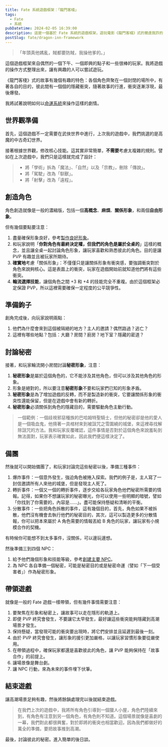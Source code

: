 ```yaml
---
title: Fate 系統遊戲框架：「龍門客棧」
tags:
  - Fate
  - 系統
pubDatetime: 2024-02-05 16:39:00
description: 這是一個基於 Fate 系統的遊戲框架，遊玩電影《龍門客棧》式的爾虞我詐的故事。
postSlug: fate/dragon-inn-framework
---
```


> 「年頭真他媽亂，賊都要防賊，我操他爹的。」

這個遊戲框架來自偶然的一個下午、一個即興的點子和一些很棒的玩家。我將遊戲的操作方式整理出來，讓有興趣的人可以嘗試遊玩。

《龍門客棧》式的故事有幾個有趣的特色：各個角色齊聚在一個封閉的場所中，有著各自的目的，彼此間有一個個的隱藏衝突，隨著故事的行進，衝突逐漸浮現，最後爆發。

我將試著說明如何以[命運系統](https://fate-srd.wayneh.tw/)來操作這樣的劇情。

## 世界觀準備

首先，這個遊戲不一定需要在武俠世界中進行，上次我的遊戲中，我們挑選的是高魔的中古奇幻世界。

接著根據世界觀，修改核心技能。這其實非常簡單，**不需要**考慮太複雜的規則。譬如在上次遊戲中，我們只是這樣就完成了設計：

> - 將「學術」拆為「魔法」、「自然」以及「宗教」，刪除「傳說」。
> - 將「駕駛」改為「馴獸」。
> - 將「射擊」改為「遠程」。

## 創造角色

角色創造就像是一般的濃縮版，包括一個**高概念**、**麻煩**、**關係形象**，和兩個**自由形象**。

但有幾個要點要注意：

1. 盡量確保形象良好，參考[製作良好形象](https://sites.google.com/site/faterpg/core/aspect/making-a-good-aspect?authuser=0)。
2. 和玩家說明「**你對角色有最終決定權，但我們的角色是屬於全桌的**」這樣的概念，並且讓全桌一起討論角色形象，讓玩家喜歡和熟悉彼此的角色。目的是讓 PVP 有趣並且被玩家所期待。
3. **確實地**考慮「關係形象」：不僅僅只是讓關係形象有衝突感，要強調衝突對於角色來說夠核心。這是表面上的衝突，玩家在遊戲開始前就知道他們將有這些衝突。
4. **輪流選擇技能**，讓個角色之間 +3 和 +4 的技能完全不重複。由於這個框架必定保證 PVP，所以這裡需要確保一定程度的公平競爭性。

## 準備鉤子

創角完成後，向玩家說明兩點：

1. 他們為什麼會來到這個被隔絕的地方？主人的邀請？偶然路過？逃亡？
2. 這裡有哪些地點？包括：大廳？房間？廚房？地下室？隱藏的密道？

## 討論秘密

接著，和玩家輪流開小房間討論**秘密形象**，注意：

1. **秘密形象**是屬於這個角色的，它不能涉及其他角色，但可以涉及其他角色的形象。
2. 形象是絕對的，所以要注意**秘密形象**不要和玩家們已知的形象矛盾。
3. **秘密形象**是為了增加遊戲的反轉，而不是製造新的衝突，它要讓關係形象的衝突性還能保留，但是在遊戲中會有新的轉折。
4. **秘密形象**必須關係到角色的隱藏目的，需要驅動角色主動行動。

> 一個範例：一個歧視邪惡種族的巴哈姆特聖騎士，但他的秘密卻是他的愛人是一個吸血鬼，他揹著一具棺材來到被詛咒之雪圍繞的城堡，來這裡尋找解除詛咒的方法。我和玩家反覆確認，這件事情是否對於這個角色來說羞恥到無法面對，玩家表示確實如此，因此我們便這樣決定了。

## 備團

然後就可以開始備團了，和玩家討論完這些秘密以後，準備三種事件：

1. 爆炸事件：一個意外發生，強迫角色被捲入探索。我們的例子是，主人寫了一封信邀請所有人來他的城堡，但是發現主人死了。
2. 轉折事件：一個又一個的轉折事件，逐步交給各玩家角色他們秘密所需要的情報。記得，如果你不想讓玩家的秘密曝光，你可以使用一些明顯的暗號，譬如「你找到了你需要的，內容是......」。盡可能保持懸疑和清晰的平衡。
3. 分散事件：一些把角色拆散的事件，這有幾個目的，首先，角色如果不被拆散，他們沒有機會去執行他們的秘密目的，其次，這可以製造更多的分散情報，你可以把本來屬於 A 角色需要的情報丟給 B 角色的玩家，讓玩家有小規模合作的契機。

有時候你可能想不到太多事件，沒關係，可以邊玩邊想。

然後準備三到四個 NPC：

1. 給予他們幾個形象和技能等級，參考[創建主要 NPC](https://fate-srd.wayneh.tw/docs/fate-condensed/being-game-master#%E4%B8%BB%E8%A6%81-npc)。
2. 為 NPC 各自準備一個秘密，可能是秘密目的或是秘密命運（譬如「下一個受害者」）作為秘密形象。

## 帶領遊戲

就像是一般的 Fate 遊戲一樣帶領，但有幾件事情需要注意：

1. 要聚焦在形象和秘密上，讓故事可以走在隱形的軌道上。
2. 即便 PVP 終究會發生，不要讓它太早發生，最好讓這些衝突能夠隱藏到高潮場景才發生。
3. 保持懸疑，當發現可能的衝突要出現時，將它們安排並且延遲到最後一刻。
4. 由於 PVP 終究會發生，讓形象的援引更加嚴格，以讓玩家習慣形象要從嚴使用。
5. 在帶領過程中，確保玩家都還是喜歡彼此的角色，讓 PVP 能夠保持在「故事合作」的前提上。
6. 讓場景像是舞台劇。
7. 讓 NPC 行動，來為未來的事件埋下伏筆。

## 結束遊戲

讓高潮場景足夠有趣，然後將餘韻處理完以後就結束遊戲。

> 在我們上次的遊戲中，我將所有角色引導到一個獵人小屋，角色們陸續來到，有角色有注意到另一個角色，有角色則不知道。這個場景就像是喜劇的一幕，我們對此都很興奮，對於即將的衝突也相當歡迎。因為我們都做好的萬全的準備，要把故事推到高潮。

最後，討論彼此的秘密。進入簡單的後日談。
